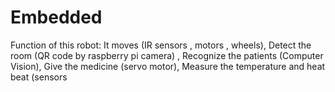 # Embedded
Function of this robot: It moves (IR sensors , motors , wheels), Detect the room (QR code by raspberry pi camera) , Recognize the patients (Computer Vision), Give the medicine (servo motor), Measure the temperature and heat beat (sensors
